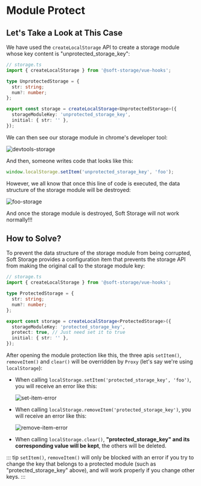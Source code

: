 # Module Protect

## Let's Take a Look at This Case

We have used the `createLocalStorage` API to create a storage module whose key content is "unprotected_storage_key":

<CodeScroll>

```ts
// storage.ts
import { createLocalStorage } from '@soft-storage/vue-hooks';

type UnprotectedStorage = {
  str: string;
  num?: number;
};

export const storage = createLocalStorage<UnprotectedStorage>({
  storageModuleKey: 'unprotected_storage_key',
  initial: { str: '' },
});
```

</CodeScroll>

We can then see our storage module in chrome's developer tool:

![devtools-storage](~@imgs/guide/advanced/module-protect/origin-storage.jpg)

And then, someone writes code that looks like this:

<CodeScroll>

```ts
window.localStorage.setItem('unprotected_storage_key', 'foo');
```

</CodeScroll>

However, we all know that once this line of code is executed, the data structure of the storage module will be destroyed:

![foo-storage](~@imgs/guide/advanced/module-protect/foo-storage.jpg)

And once the storage module is destroyed, Soft Storage will not work normally!!!

## How to Solve?

To prevent the data structure of the storage module from being corrupted, Soft Storage provides a configuration item that prevents the storage API from making the original call to the storage module key:

<CodeScroll>

```ts
// storage.ts
import { createLocalStorage } from '@soft-storage/vue-hooks';

type ProtectedStorage = {
  str: string;
  num?: number;
};

export const storage = createLocalStorage<ProtectedStorage>({
  storageModuleKey: 'protected_storage_key',
  protect: true, // Just need set it to true
  initial: { str: '' },
});
```

</CodeScroll>

After opening the module protection like this, the three apis `setItem()`, `removeItem()` and `clear()` will be overridden by `Proxy` (let's say we're using `localStorage`):

- When calling `localStorage.setItem('protected_storage_key', 'foo')`, you will receive an error like this:

  ![set-item-error](~@imgs/guide/advanced/module-protect/set-item-error.png)

- When calling `localStorage.removeItem('protected_storage_key')`, you will receive an error like this:

  ![remove-item-error](~@imgs/guide/advanced/module-protect/remove-item-error.png)

- When calling `localStorage.clear()`, **"protected_storage_key" and its corresponding value will be kept**, the others will be deleted.

::: tip
`setItem()`, `removeItem()` will only be blocked with an error if you try to change the key that belongs to a protected module (such as "protected_storage_key" above), and will work properly if you change other keys.
:::

